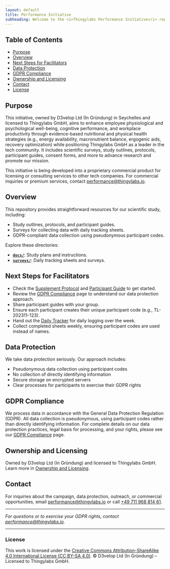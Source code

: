 ```yaml
---
layout: default
title: Performance Initiative
subheading: Welcome to the <i>Thingylabs Performance Initiative</i> repository, supporting our scientific campaign, "Peak Performance through Health at Thingylabs," and related outreach efforts to promote our high-performance, innovative software and cloud development environment through nutritional and physical health strategies.
---
```


<!-- index.md -->

## Table of Contents
- [Purpose](#purpose)
- [Overview](#overview)
- [Next Steps for Facilitators](#next-steps-for-facilitators)
- [Data Protection](#data-protection)
- [GDPR Compliance](#gdpr-compliance)
- [Ownership and Licensing](#ownership-and-licensing)
- [Contact](#contact)
- [License](#license)

## Purpose
This initiative, owned by D3velop Ltd (In Gründung) in Seychelles and licensed to Thingylabs GmbH, aims to enhance employee physiological and psychological well-being, cognitive performance, and workplace productivity through evidence-based nutritional and physical health strategies (e.g., energy availability, macronutrient balance, ergogenic aids, recovery optimization) while positioning Thingylabs GmbH as a leader in the tech community. It includes scientific surveys, study outlines, protocols, participant guides, consent forms, and more to advance research and promote our mission.

This initiative is being developed into a proprietary commercial product for licensing or consulting services to other tech companies. For commercial inquiries or premium services, contact [performance@thingylabs.io](mailto:performance@thingylabs.io).

## Overview
This repository provides straightforward resources for our scientific study, including:

- Study outlines, protocols, and participant guides.
- Surveys for collecting data with daily tracking sheets.
- GDPR-compliant data collection using pseudonymous participant codes.

Explore these directories:

- **[`docs/`](/thingylabs-performance-initiative/docs)**: Study plans and instructions.
- **[`surveys/`](/thingylabs-performance-initiative/surveys)**: Daily tracking sheets and surveys.

## Next Steps for Facilitators
- Check the [Supplement Protocol](/thingylabs-performance-initiative/docs/s1-supplement-protocol) and [Participant Guide](/thingylabs-performance-initiative/docs/s1-participant-guide) to get started.
- Review the [GDPR Compliance](/thingylabs-performance-initiative/gdpr-compliance) page to understand our data protection approach.
- Share participant guides with your group.
- Ensure each participant creates their unique participant code (e.g., TL-202311-123).
- Hand out the [Daily Tracker](/thingylabs-performance-initiative/surveys/s1-daily-tracker) for daily logging over the week.
- Collect completed sheets weekly, ensuring participant codes are used instead of names.

## Data Protection
We take data protection seriously. Our approach includes:
- Pseudonymous data collection using participant codes
- No collection of directly identifying information
- Secure storage on encrypted servers
- Clear processes for participants to exercise their GDPR rights

## GDPR Compliance
We process data in accordance with the General Data Protection Regulation (GDPR). All data collection is pseudonymous, using participant codes rather than directly identifying information. For complete details on our data protection practices, legal basis for processing, and your rights, please see our [GDPR Compliance](/thingylabs-performance-initiative/gdpr-compliance) page.

## Ownership and Licensing
Owned by D3velop Ltd (In Gründung) and licensed to Thingylabs GmbH. Learn more in [Ownership and Licensing](/thingylabs-performance-initiative/ownership-and-licensing).

## Contact
For inquiries about the campaign, data protection, outreach, or commercial opportunities, email [performance@thingylabs.io](mailto:performance@thingylabs.io) or call [+49 711 968 814 61](tel:+4971196881461).

---

*For questions or to exercise your GDPR rights, contact [performance@thingylabs.io](mailto:performance@thingylabs.io).*

---

### License
This work is licensed under the [Creative Commons Attribution-ShareAlike 4.0 International License (CC BY-SA 4.0)](https://creativecommons.org/licenses/by-sa/4.0/). © D3velop Ltd (In Gründung) – Licensed to Thingylabs GmbH.

